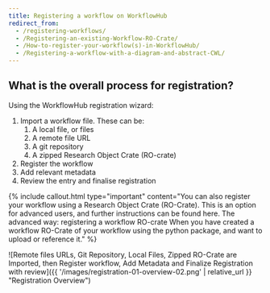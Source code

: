 ```yaml
---
title: Registering a workflow on WorkflowHub
redirect_from: 
  - /registering-workflows/
  - /Registering-an-existing-Workflow-RO-Crate/
  - /How-to-register-your-workflow(s)-in-WorkflowHub/
  - /Registering-a-workflow-with-a-diagram-and-abstract-CWL/
---
```



## What is the overall process for registration?

Using the WorkflowHub registration wizard:

1. Import a workflow file. These can be:
   1. A local file, or files
   2. A remote file URL
   3. A git repository
   4. A zipped Research Object Crate (RO-crate)
2. Register the workflow
3. Add relevant metadata
4. Review the entry and finalise registration

{% include callout.html type="important" content="You can also register your workflow using a Research Object Crate (RO-Crate). This is an option for advanced users, and  further instructions can be found here. The advanced way: registering a workflow RO-crate When you have created a workflow RO-Crate of your workflow  using the python package, and want to upload or reference it." %}

![Remote files URLs, Git Repository, Local Files, Zipped RO-Crate are Imported, then Register workflow, Add Metadata and Finalize Registration with review]({{ '/images/registration-01-overview-02.png' | relative_url }} "Registration Overview")



